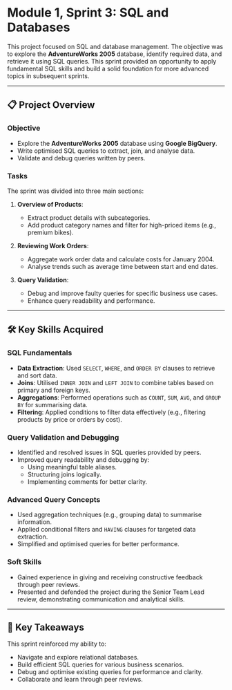 # Module 1, Sprint 3: SQL and Databases

This project focused on SQL and database management. The objective was to explore the **AdventureWorks 2005** database, identify required data, and retrieve it using SQL queries. This sprint provided an opportunity to apply fundamental SQL skills and build a solid foundation for more advanced topics in subsequent sprints.

---

## 📋 Project Overview

### Objective
- Explore the **AdventureWorks 2005** database using **Google BigQuery**.
- Write optimised SQL queries to extract, join, and analyse data.
- Validate and debug queries written by peers.

### Tasks
The sprint was divided into three main sections:

1. **Overview of Products**:
   - Extract product details with subcategories.
   - Add product category names and filter for high-priced items (e.g., premium bikes).

2. **Reviewing Work Orders**:
   - Aggregate work order data and calculate costs for January 2004.
   - Analyse trends such as average time between start and end dates.

3. **Query Validation**:
   - Debug and improve faulty queries for specific business use cases.
   - Enhance query readability and performance.

---

## 🛠️ Key Skills Acquired

### SQL Fundamentals
- **Data Extraction**: Used `SELECT`, `WHERE`, and `ORDER BY` clauses to retrieve and sort data.
- **Joins**: Utilised `INNER JOIN` and `LEFT JOIN` to combine tables based on primary and foreign keys.
- **Aggregations**: Performed operations such as `COUNT`, `SUM`, `AVG`, and `GROUP BY` for summarising data.
- **Filtering**: Applied conditions to filter data effectively (e.g., filtering products by price or orders by cost).

### Query Validation and Debugging
- Identified and resolved issues in SQL queries provided by peers.
- Improved query readability and debugging by:
  - Using meaningful table aliases.
  - Structuring joins logically.
  - Implementing comments for better clarity.

### Advanced Query Concepts
- Used aggregation techniques (e.g., grouping data) to summarise information.
- Applied conditional filters and `HAVING` clauses for targeted data extraction.
- Simplified and optimised queries for better performance.

### Soft Skills
- Gained experience in giving and receiving constructive feedback through peer reviews.
- Presented and defended the project during the Senior Team Lead review, demonstrating communication and analytical skills.

---

## 🌟 Key Takeaways
This sprint reinforced my ability to:
- Navigate and explore relational databases.
- Build efficient SQL queries for various business scenarios.
- Debug and optimise existing queries for performance and clarity.
- Collaborate and learn through peer reviews.
